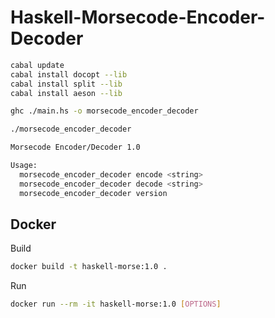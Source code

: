 # Haskell-Morsecode-Encoder-Decoder

```sh
cabal update
cabal install docopt --lib
cabal install split --lib
cabal install aeson --lib

ghc ./main.hs -o morsecode_encoder_decoder

./morsecode_encoder_decoder
```

```sh
Morsecode Encoder/Decoder 1.0

Usage:
  morsecode_encoder_decoder encode <string>
  morsecode_encoder_decoder decode <string>
  morsecode_encoder_decoder version
```

## Docker

Build
```sh
docker build -t haskell-morse:1.0 .
```
Run
```sh
docker run --rm -it haskell-morse:1.0 [OPTIONS]